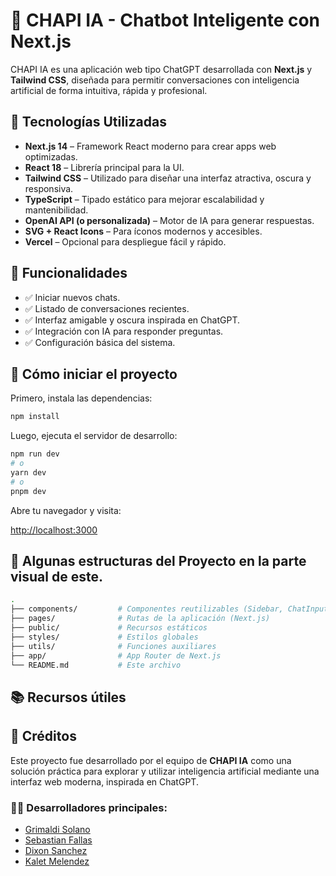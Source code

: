 
# 🤖 CHAPI IA - Chatbot Inteligente con Next.js

CHAPI IA es una aplicación web tipo ChatGPT desarrollada con **Next.js** y **Tailwind CSS**, diseñada para permitir conversaciones con inteligencia artificial de forma intuitiva, rápida y profesional.

## 🚀 Tecnologías Utilizadas

- **Next.js 14** – Framework React moderno para crear apps web optimizadas.
- **React 18** – Librería principal para la UI.
- **Tailwind CSS** – Utilizado para diseñar una interfaz atractiva, oscura y responsiva.
- **TypeScript** – Tipado estático para mejorar escalabilidad y mantenibilidad.
- **OpenAI API (o personalizada)** – Motor de IA para generar respuestas.
- **SVG + React Icons** – Para íconos modernos y accesibles.
- **Vercel** – Opcional para despliegue fácil y rápido.

## 🎯 Funcionalidades

- ✅ Iniciar nuevos chats.
- ✅ Listado de conversaciones recientes.
- ✅ Interfaz amigable y oscura inspirada en ChatGPT.
- ✅ Integración con IA para responder preguntas.
- ✅ Configuración básica del sistema.

## 🧪 Cómo iniciar el proyecto

Primero, instala las dependencias:

```bash
npm install
```

Luego, ejecuta el servidor de desarrollo:

```bash
npm run dev
# o
yarn dev
# o
pnpm dev
```

Abre tu navegador y visita:

[http://localhost:3000](http://localhost:3000)

## 📁 Algunas estructuras del Proyecto en la parte visual de este.

```bash
.
├── components/         # Componentes reutilizables (Sidebar, ChatInput, etc.)
├── pages/              # Rutas de la aplicación (Next.js)
├── public/             # Recursos estáticos
├── styles/             # Estilos globales
├── utils/              # Funciones auxiliares
├── app/                # App Router de Next.js
└── README.md           # Este archivo
```


## 📚 Recursos útiles

## 🧠 Créditos

Este proyecto fue desarrollado por el equipo de **CHAPI IA** como una solución práctica para explorar y utilizar inteligencia artificial mediante una interfaz web moderna, inspirada en ChatGPT.

### 👨‍💻 Desarrolladores principales:

- [Grimaldi Solano](https://github.com/guriSan25)
- [Sebastian Fallas](https://github.com/FallasDev/FallasDev.git)
- [Dixon Sanchez](https://github.com/Dixon-SS03)
- [Kalet Melendez](https://github.com/KaletM)

